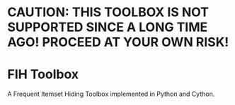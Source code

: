 # CAUTION: THIS TOOLBOX IS NOT SUPPORTED SINCE A LONG TIME AGO! PROCEED AT YOUR OWN RISK!

# FIH Toolbox
A Frequent Itemset Hiding Toolbox implemented in Python and Cython.
